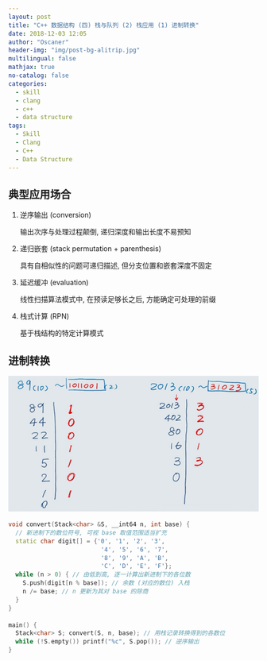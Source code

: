 ```yaml
---
layout: post
title: "C++ 数据结构 (四) 栈与队列 (2) 栈应用 (1) 进制转换"
date: 2018-12-03 12:05
author: "Oscaner"
header-img: "img/post-bg-alitrip.jpg"
multilingual: false
mathjax: true
no-catalog: false
categories:
  - skill
  - clang
  - c++
  - data structure
tags:
  - Skill
  - Clang
  - C++
  - Data Structure
---
```


## 典型应用场合

1. 逆序输出 (conversion)

    输出次序与处理过程颠倒, 递归深度和输出长度不易预知

2. 递归嵌套 (stack permutation + parenthesis)

    具有自相似性的问题可递归描述, 但分支位置和嵌套深度不固定

3. 延迟缓冲 (evaluation)

    线性扫描算法模式中, 在预读足够长之后, 方能确定可处理的前缀

4. 栈式计算 (RPN)

    基于栈结构的特定计算模式

## 进制转换

![1.png](/assets/img/in-post/skill/data-structure/post-stack-binary-conversion/1.png)

```cpp
void convert(Stack<char> &S, __int64 n, int base) {
  // 新进制下的数位符号, 可视 base 取值范围适当扩充
  static char digit[] = {'0', '1', '2', '3',
                          '4', '5', '6', '7',
                          '8', '9', 'A', 'B',
                          'C', 'D', 'E', 'F'};
  while (n > 0) { // 由低到高, 逐一计算出新进制下的各位数
    S.push(digit[n % base]); // 余数 (对应的数位) 入栈
    n /= base; // n 更新为其对 base 的除商
  }
}

main() {
  Stack<char> S; convert(S, n, base); // 用栈记录转换得到的各数位
  while (!S.empty()) printf("%c", S.pop()); // 逆序输出
}
```
